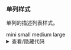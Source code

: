 ### 单列样式

单列的描述列表样式。

<div class="cell-demo">
  <yc-radio-group
    type="button"
    v-model="size">
    <yc-radio value="mini">mini</yc-radio>
    <yc-radio value="small">small</yc-radio>
    <yc-radio value="medium">medium</yc-radio>
    <yc-radio value="large">large</yc-radio>
  </yc-radio-group>
  <yc-descriptions
    style="margin-top: 20px"
    :data="data"
    :size="size"
    title="User Info"
    :column="1" />
</div>

<script setup>
import { ref } from 'vue';
const size = ref('medium');
const data = [
  {
    label: 'Name',
    value: 'Socrates',
  },
  {
    label: 'Mobile',
    value: '123-1234-1234',
  },
  {
    label: 'Residence',
    value: 'Beijing',
  },
  {
    label: 'Hometown',
    value: 'Beijing',
  },
  {
    label: 'Address',
    value: 'Yingdu Building, Zhichun Road, Beijing',
  },
];
</script>

<details>
<summary>查看/隐藏代码</summary>

```vue
<template>
  <yc-radio-group
    type="button"
    v-model="size">
    <yc-radio value="mini">mini</yc-radio>
    <yc-radio value="small">small</yc-radio>
    <yc-radio value="medium">medium</yc-radio>
    <yc-radio value="large">large</yc-radio>
  </yc-radio-group>
  <yc-descriptions
    style="margin-top: 20px"
    :data="data"
    :size="size"
    title="User Info"
    :column="1" />
</template>

<script setup>
import { ref } from 'vue';
const size = ref('medium');
const data = [
  {
    label: 'Name',
    value: 'Socrates',
  },
  {
    label: 'Mobile',
    value: '123-1234-1234',
  },
  {
    label: 'Residence',
    value: 'Beijing',
  },
  {
    label: 'Hometown',
    value: 'Beijing',
  },
  {
    label: 'Address',
    value: 'Yingdu Building, Zhichun Road, Beijing',
  },
];
</script>
```

</details>
